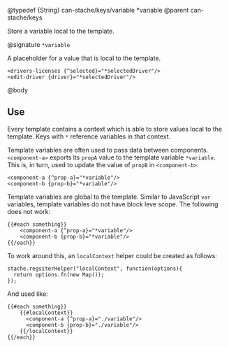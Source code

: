 @typedef {String} can-stache/keys/variable *variable
@parent can-stache/keys

Store a variable local to the template.

@signature `*variable`

A placeholder for a value that is local to the template.

```
<drivers-licenses {^selected}="*selectedDriver"/>
<edit-driver {driver}="*selectedDriver"/>
```

@body

## Use  

Every template contains a context which is able to store values
local to the template. Keys with `*` reference variables in that context.

Template variables are often used to pass data between
components. `<component-a>` exports its `propA` value to the
template variable `*variable`.  This is, in turn, used to update
the value of `propB` in `<component-b>`.

```
<component-a {^prop-a}="*variable"/>
<component-b {prop-b}="*variable"/>
```

Template variables are global to the template. Similar to JavaScript `var`
variables, template variables do not have block leve scope.  The following
does not work:

```
{{#each something}}
	<component-a {^prop-a}="*variable"/>
	<component-b {prop-b}="*variable"/>
{{/each}}
```

To work around this, an `localContext` helper could be created as follows:

```
stache.regsiterHelper("localContext", function(options){
  return options.fn(new Map());
});
```

And used like:

```
{{#each something}}
	{{#localContext}}
	  <component-a {^prop-a}="./variable"/>
	  <component-b {prop-b}="./variable"/>
	{{/localContext}}
{{/each}}
```
